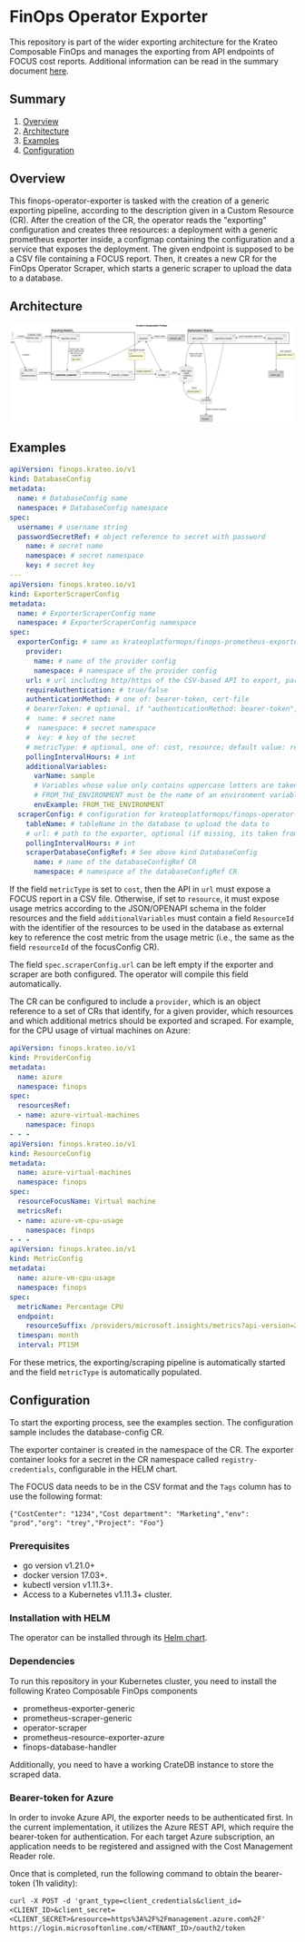# FinOps Operator Exporter
This repository is part of the wider exporting architecture for the Krateo Composable FinOps and manages the exporting from API endpoints of FOCUS cost reports. 
Additional information can be read in the summary document [here](resources/Krateo_Composable_FinOps___Full.pdf).

## Summary

1. [Overview](#overview)
2. [Architecture](#architecture)
3. [Examples](#examples)
4. [Configuration](#configuration)

## Overview
This finops-operator-exporter is tasked with the creation of a generic exporting pipeline, according to the description given in a Custom Resource (CR). After the creation of the CR, the operator reads the "exporting" configuration and creates three resources: a deployment with a generic prometheus exporter inside, a configmap containing the configuration and a service that exposes the deployment. The given endpoint is supposed to be a CSV file containing a FOCUS report. Then, it creates a new CR for the FinOps Operator Scraper, which starts a generic scraper to upload the data to a database.

## Architecture
![Krateo Composable FinOps Operator Exporter](resources/images/KCF-operator-exporter.png)

## Examples
```yaml
apiVersion: finops.krateo.io/v1
kind: DatabaseConfig
metadata:
  name: # DatabaseConfig name
  namespace: # DatabaseConfig namespace
spec:
  username: # username string
  passwordSecretRef: # object reference to secret with password
    name: # secret name
    namespace: # secret namespace
    key: # secret key
---
apiVersion: finops.krateo.io/v1
kind: ExporterScraperConfig
metadata:
  name: # ExporterScraperConfig name
  namespace: # ExporterScraperConfig namespace
spec:
  exporterConfig: # same as krateoplatformops/finops-prometheus-exporter-generic
    provider: 
      name: # name of the provider config
      namespace: # namespace of the provider config
    url: # url including http/https of the CSV-based API to export, parts with <varName> are taken from additionalVariables: http://<varName> -> http://sample 
    requireAuthentication: # true/false
    authenticationMethod: # one of: bearer-token, cert-file
    # bearerToken: # optional, if "authenticationMethod: bearer-token", objectRef to a standard Kubernetes secret with specified key
    #  name: # secret name
    #  namespace: # secret namespace
    #  key: # key of the secret
    # metricType: # optional, one of: cost, resource; default value: resource
    pollingIntervalHours: # int
    additionalVariables:
      varName: sample
      # Variables whose value only contains uppercase letters are taken from environment variables
      # FROM_THE_ENVIRONMENT must be the name of an environment variable inside the target exporter container
      envExample: FROM_THE_ENVIRONMENT
  scraperConfig: # configuration for krateoplatformops/finops-operator-scraper
    tableName: # tableName in the database to upload the data to
    # url: # path to the exporter, optional (if missing, its taken from the exporter)
    pollingIntervalHours: # int
    scraperDatabaseConfigRef: # See above kind DatabaseConfig
      name: # name of the databaseConfigRef CR 
      namespace: # namespace of the databaseConfigRef CR
```
If the field `metricType` is set to `cost`, then the API in `url` must expose a FOCUS report in a CSV file. Otherwise, if set to `resource`, it must expose usage metrics according to the JSON/OPENAPI schema in the folder resources and the field `additionalVariables` must contain a field `ResourceId` with the identifier of the resources to be used in the database as external key to reference the cost metric from the usage metric (i.e., the same as the field `resourceId` of the focusConfig CR).

The field `spec.scraperConfig.url` can be left empty if the exporter and scraper are both configured. The operator will compile this field automatically.

The CR can be configured to include a `provider`, which is an object reference to a set of CRs that identify, for a given provider, which resources and which additional metrics should be exported and scraped. For example, for the CPU usage of virtual machines on Azure:
```yaml
apiVersion: finops.krateo.io/v1
kind: ProviderConfig
metadata:
  name: azure
  namespace: finops
spec:
  resourcesRef:
  - name: azure-virtual-machines
    namespace: finops
- - -
apiVersion: finops.krateo.io/v1
kind: ResourceConfig
metadata:
  name: azure-virtual-machines
  namespace: finops
spec:
  resourceFocusName: Virtual machine
  metricsRef:
  - name: azure-vm-cpu-usage
    namespace: finops
- - -
apiVersion: finops.krateo.io/v1
kind: MetricConfig
metadata:
  name: azure-vm-cpu-usage
  namespace: finops
spec:
  metricName: Percentage CPU
  endpoint:
    resourceSuffix: /providers/microsoft.insights/metrics?api-version=2023-10-01
  timespan: month
  interval: PT15M
```
For these metrics, the exporting/scraping pipeline is automatically started and the field `metricType` is automatically populated.

## Configuration
To start the exporting process, see the examples section. The configuration sample includes the database-config CR.

The exporter container is created in the namespace of the CR. The exporter container looks for a secret in the CR namespace called `registry-credentials`, configurable in the HELM chart.

The FOCUS data needs to be in the CSV format and the `Tags` column has to use the following format:
```
{"CostCenter": "1234","Cost department": "Marketing","env": "prod","org": "trey","Project": "Foo"}
```

### Prerequisites
- go version v1.21.0+
- docker version 17.03+.
- kubectl version v1.11.3+.
- Access to a Kubernetes v1.11.3+ cluster.

### Installation with HELM
The operator can be installed through its [Helm chart](https://github.com/krateoplatformops/finops-operator-exporter-chart).

### Dependencies
To run this repository in your Kubernetes cluster, you need to install the following Krateo Composable FinOps components
 - prometheus-exporter-generic
 - prometheus-scraper-generic
 - operator-scraper
 - prometheus-resource-exporter-azure
 - finops-database-handler

Additionally, you need to have a working CrateDB instance to store the scraped data.

### Bearer-token for Azure
In order to invoke Azure API, the exporter needs to be authenticated first. In the current implementation, it utilizes the Azure REST API, which require the bearer-token for authentication. For each target Azure subscription, an application needs to be registered and assigned with the Cost Management Reader role.

Once that is completed, run the following command to obtain the bearer-token (1h validity):
```
curl -X POST -d 'grant_type=client_credentials&client_id=<CLIENT_ID>&client_secret=<CLIENT_SECRET>&resource=https%3A%2F%2Fmanagement.azure.com%2F' https://login.microsoftonline.com/<TENANT_ID>/oauth2/token
```